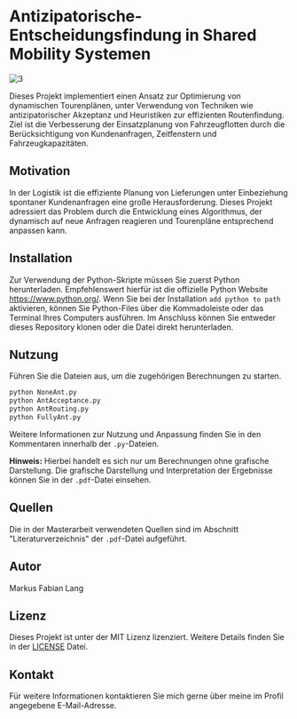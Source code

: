 # Antizipatorische-Entscheidungsfindung in Shared Mobility Systemen

![3](https://github.com/markuslangus/Antizipatorische-Entscheidungsfindung/assets/160343238/f452edcc-bd44-4f13-9450-46621475cd64)


Dieses Projekt implementiert einen Ansatz zur Optimierung von dynamischen Tourenplänen, unter Verwendung von Techniken wie antizipatorischer Akzeptanz und Heuristiken zur effizienten Routenfindung. Ziel ist die Verbesserung der Einsatzplanung von Fahrzeugflotten durch die Berücksichtigung von Kundenanfragen, Zeitfenstern und Fahrzeugkapazitäten.

## Motivation

In der Logistik ist die effiziente Planung von Lieferungen unter Einbeziehung spontaner Kundenanfragen eine große Herausforderung. Dieses Projekt adressiert das Problem durch die Entwicklung eines Algorithmus, der dynamisch auf neue Anfragen reagieren und Tourenpläne entsprechend anpassen kann.

## Installation

Zur Verwendung der Python-Skripte müssen Sie zuerst Python herunterladen. Empfehlenswert hierfür ist die offizielle Python Website https://www.python.org/. Wenn Sie bei der Installation ```add python to path``` aktivieren, können Sie Python-Files über die Kommadoleiste oder das Terminal Ihres Computers ausführen. Im Anschluss können Sie entweder dieses Repository klonen oder die Datei direkt herunterladen.

## Nutzung

Führen Sie die Dateien aus, um die zugehörigen Berechnungen zu starten.

```bash
python NoneAnt.py
python AntAcceptance.py
python AntRouting.py 
python FullyAnt.py
```

Weitere Informationen zur Nutzung und Anpassung finden Sie in den Kommentaren innerhalb der ```.py```-Dateien.

**Hinweis:** Hierbei handelt es sich nur um Berechnungen ohne grafische Darstellung. Die grafische Darstellung und Interpretation der Ergebnisse können Sie in der ```.pdf```-Datei einsehen.

## Quellen

Die in der Masterarbeit verwendeten Quellen sind im Abschnitt "Literaturverzeichnis" der ```.pdf```-Datei aufgeführt.

## Autor

Markus Fabian Lang

## Lizenz

Dieses Projekt ist unter der MIT Lizenz lizenziert. Weitere Details finden Sie in der [LICENSE](LICENSE) Datei.

## Kontakt

Für weitere Informationen kontaktieren Sie mich gerne über meine im Profil angegebene E-Mail-Adresse.
